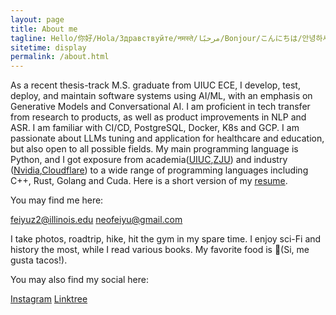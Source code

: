 ```yaml
---
layout: page
title: About me
tagline: Hello/你好/Hola/Здравствуйте/नमस्ते/مرحبًا/Bonjour/こんにちは/안녕하세요/
sitetime: display
permalink: /about.html
---
```


As a recent thesis-track M.S. graduate from UIUC ECE, I develop, test, deploy, and maintain software systems using AI/ML, with an emphasis on Generative Models and Conversational AI. I am proficient in tech transfer from research to products, as well as product improvements in NLP and ASR. I am familiar with CI/CD, PostgreSQL, Docker, K8s and GCP. I am passionate about LLMs tuning and application for healthcare and education, but also open to all possible fields. My main programming language is Python, and I got exposure from academia([UIUC](https://illinois.edu/),[ZJU](https://www.zju.edu.cn/english/)) and industry ([Nvidia](https://www.nvidia.com/),[Cloudflare](https://www.cloudflare.com/)) to a wide range of programming languages including C++, Rust, Golang and Cuda. Here is a short version of my [resume]({{site.baseurl}}/assets/Resume.pdf).

You may find me here:

<a href="mailto:feiyuz2@illinois.edu">feiyuz2@illinois.edu</a>
<a href="mailto:neofeiyu@gmail.com">neofeiyu@gmail.com</a>


I take photos, roadtrip, hike, hit the gym in my spare time.
I enjoy sci-Fi and history the most, while I read various books.
My favorite food is 🌮(Si, me gusta tacos!).

You may also find my social here:

[Instagram](https://www.instagram.com/zhang_feiyu/)
[Linktree](https://linktr.ee/feiyuz)

